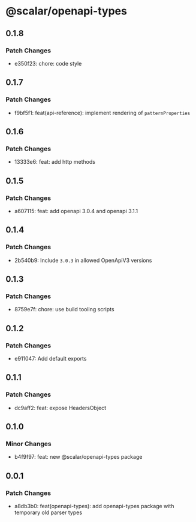 # @scalar/openapi-types

## 0.1.8

### Patch Changes

- e350f23: chore: code style

## 0.1.7

### Patch Changes

- f9bf5f1: feat(api-reference): implement rendering of `patternProperties`

## 0.1.6

### Patch Changes

- 13333e6: feat: add http methods

## 0.1.5

### Patch Changes

- a607115: feat: add openapi 3.0.4 and openapi 3.1.1

## 0.1.4

### Patch Changes

- 2b540b9: Include `3.0.3` in allowed OpenApiV3 versions

## 0.1.3

### Patch Changes

- 8759e7f: chore: use build tooling scripts

## 0.1.2

### Patch Changes

- e911047: Add default exports

## 0.1.1

### Patch Changes

- dc9aff2: feat: expose HeadersObject

## 0.1.0

### Minor Changes

- b4f9f97: feat: new @scalar/openapi-types package

## 0.0.1

### Patch Changes

- a8db3b0: feat(openapi-types): add openapi-types package with temporary old parser types
